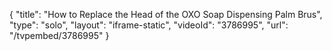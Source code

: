{
    "title": "How to Replace the Head of the OXO Soap Dispensing Palm Brus",
    "type": "solo",
    "layout": "iframe-static",
    "videoId": "3786995",
    "url": "\/tvpembed\/3786995"
}